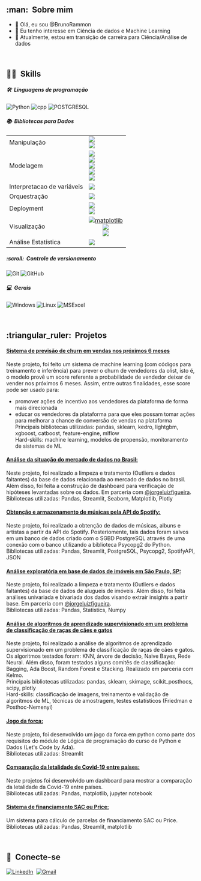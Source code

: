 
<h2> :man: &nbsp;Sobre mim </h2>

- 👋 Olá, eu sou @BrunoRammon
- 👀 Eu tenho interesse em Ciência de dados e Machine Learning
- 🌱 Atualmente, estou em transição de carreira para Ciência/Análise de dados

<br/>

<h2> 🤹🏽 &nbsp;Skills</h2>

<h5> 🛠 &nbsp;Linguagens de programação</h5>

  ![Python](https://img.shields.io/badge/Python-14354C?style=for-the-badge&logo=python&logoColor=white)
  ![cpp](https://img.shields.io/badge/C++-informational?style=for-the-badge&logo=c%2B%2B&logoColor=white)
  ![POSTGRESQL](https://img.shields.io/badge/PostgreSQL-316192?style=for-the-badge&logo=postgresql&logoColor=white) 
  

<h5> 📚 &nbsp;Bibliotecas para Dados</h5>

<table>
    <tr>
        <td>Manipulação</td>
        <td> 
          <a href="https://pandas.pydata.org/">
            <img src="https://img.shields.io/badge/Pandas-130654?style=for-the-badge&amp;logo=pandas&amp;logoColor=white"/>
          </a> <br>
          <a href="https://spark.apache.org/docs/latest/api/python/index.html">
            <img src="https://img.shields.io/badge/PySpark-FF5C83?style=for-the-badge&logo=Spark AR&logoColor=white"/>
          </a>
        </td>
    </tr>
    <tr>
        <td>Modelagem</td>
        <td>
          <a href="https://scikit-learn.org/stable/">
            <img src="https://img.shields.io/badge/SkLearn-ff9c34?style=for-the-badge&amp;logo=scikitlearn&amp;logoColor=white" />
          </a><br>
          <a href="https://lightgbm.readthedocs.io/en/stable/">
            <img src="https://img.shields.io/badge/LightGBM-red?style=for-the-badge&amp;logo=LightGBM-red&amp;logoColor=white" />
          </a><br>
          <a href="https://xgboost.readthedocs.io/en/stable/">
            <img src="https://img.shields.io/badge/XGBoost-blue?style=for-the-badge&amp;logo=XGBoost&amp;logoColor=white" />
          </a><br>
          <a href="https://feature-engine.trainindata.com/">
            <img src="https://img.shields.io/badge/Feature Engine-gree?style=for-the-badge&amp;logo=feature-engine&amp;logoColor=white" />
          </a><br>
          <a href="https://www.tensorflow.org/">
            <img src="https://img.shields.io/badge/tensorflow-316192?style=for-the-badge&amp;logo=tensorflow&amp;logoColor=white" />
          </a>
    </tr>
    <tr>
        <td>Interpretacao de variáveis</td>
        <td>
          <a href="https://shap.readthedocs.io/en/latest/">
            <img src="https://img.shields.io/badge/Shap-pink?style=for-the-badge&amp;logo=Shap&amp;logoColor=white" />
          </a>
        </td>
    </tr>
    <tr>
        <td>Orquestração</td>
        <td>
          <a href="https://kedro.org/">
            <img src="https://img.shields.io/badge/kedro-ffc900?style=for-the-badge&amp;logo=kedro;logoColor=white" />
          </a>
        </td>
    </tr>
    <tr>
        <td>Deployment</td>
        <td>        
          <a href="https://www.docker.com/">
            <img src="https://img.shields.io/badge/Docker-blue?style=for-the-badge&amp;logo=Docker&amp;logoColor=white" />
          </a><br>
          <a href="https://img.shields.io/badge/streamlit-red?style=for-the-badge&amp;logo=streamlit&amp;logoColor=white">
            <img src="https://img.shields.io/badge/streamlit-red?style=for-the-badge&amp;logo=streamlit&amp;logoColor=white" />
          </a>
        </td>
    </tr>
    <tr>
        <td>Visualização</td>
        <td style="text-align:center"> 
          <a href="https://matplotlib.org/">
            <img src="https://img.shields.io/badge/matplotlib-4698C6?style=for-the-badge&amp;logo=Matplotlib&amp;logoColor=white" alt="matplotlib"/>
          </a><br>
          <a href="https://seaborn.pydata.org/">
            <img src="https://img.shields.io/badge/seaborn-343663?style=for-the-badge&amp;logo=seaborn&amp;logoColor=white"/>
          </a><br>
          <a href="https://plotly.com/">
            <img src="https://img.shields.io/badge/plotly-100000?style=for-the-badge&amp;logo=plotly&amp;logoColor=white;logo=seaborn&amp;logoColor=white"/>
          </a>
    </tr>
    <tr>
        <td>Análise Estatística</td>
        <td>
          <a href="https://img.shields.io/badge/scipy-1E87F0?style=for-the-badge&amp;logo=scipy&amp;logoColor=white">
            <img src="https://img.shields.io/badge/scipy-1E87F0?style=for-the-badge&amp;logo=scipy&amp;logoColor=white" />
          </a>
        </td>
    </tr>
</table>

<!-- - Manipulação 

  ![Pandas](https://img.shields.io/badge/Pandas-130654?style=for-the-badge&logo=pandas&logoColor=white)

- Visualização
  ![Matplotlib](https://img.shields.io/badge/matplotlib-4698C6?style=for-the-badge&logo=matplotlib&logoColor=white)
  ![Seaborn](https://img.shields.io/badge/seaborn-343663?style=for-the-badge&logo=seaborn&logoColor=white)
  ![Plotly](https://img.shields.io/badge/plotly-100000?style=for-the-badge&logo=plotly&logoColor=white)
  
- Modelagem

  ![Sklearn](https://img.shields.io/badge/SkLearn-ff9c34?style=for-the-badge&logo=scikitlearn&logoColor=white)
  ![TensorFlow](https://img.shields.io/badge/tensorflow-316192?style=for-the-badge&logo=tensorflow&logoColor=white)
  
- Análise Estatística

  ![SciPy](https://img.shields.io/badge/scipy-1E87F0?style=for-the-badge&logo=scipy&logoColor=white)

- Deployment

  ![Streamlit](https://img.shields.io/badge/streamlit-red?style=for-the-badge&logo=streamlit&logoColor=white) -->


<h5> :scroll: &nbsp;Controle de versionamento</h5>

  ![Git](https://img.shields.io/badge/Git-F05032?style=for-the-badge&logo=git&logoColor=white)
  ![GitHub](https://img.shields.io/badge/GitHub-100000?style=for-the-badge&logo=github&logoColor=white)

<h5> 💻 &nbsp;Gerais</h5>

  ![Windows](https://img.shields.io/badge/Windows-0078D6?style=for-the-badge&logo=windows&logoColor=white)
  ![Linux](https://img.shields.io/badge/Linux-185886?style=for-the-badge&logo=linux&logoColor=white)
  ![MSExcel](https://img.shields.io/badge/Microsoft_Excel-217346?style=for-the-badge&logo=microsoft-excel&logoColor=white)

<br/>

<h2> :triangular_ruler: &nbsp;Projetos </h2>

#### [ Sistema de previsão de churn em vendas nos próximos 6 meses ](https://github.com/BrunoRammon/olist_project)<br>
Neste projeto, foi feito um sistema de machine learning (com códigos para treinamento e inferência) para prever o churn de vendedores da olist, isto é, o modelo provê um score referente a probabilidade de vendedor deixar de vender nos próximos 6 meses. Assim, entre outras finalidades, esse score pode ser usado para:
- promover ações de incentivo aos vendedores da plataforma de forma mais direcionada
- educar os vendedores da plataforma para que eles possam tomar ações para melhorar a chance de conversão de vendas na plataforma<br>
Principais bibliotecas utilizadas: pandas, sklearn, kedro, lightgbm, xgboost, catboost, feature-engine, mlflow<br>
Hard-skills:  machine learning, modelos de propensão, monitoramento de sistemas de ML<br>


#### [ Análise da situação do mercado de dados no Brasil: ](https://github.com/BrunoRammon/projeto_tecnicas_programacao_ii-)<br>
Neste projeto, foi realizado a limpeza e tratamento (Outliers e dados faltantes) da base de dados relacionada ao mercado de dados no brasil. Além disso, foi feita a construção de dashboard para verificação de hipóteses levantadas sobre os dados. Em parceria com <a href="https://github.com/jorgeluizfigueira">@jorgeluizfigueira</a>.<br>
Bibliotecas utilizadas: Pandas, Streamlit, Seaborn, Matplotlib, Plotly

#### [ Obtenção e armazenamento de músicas pela API do Spotify: ](https://github.com/BrunoRammon/BD-spotifyAPI)<br>
Neste projeto, foi realizado a obtenção de dados de músicas, albuns e artistas a partir da API do Spotify. Posteriomente, tais dados foram salvos em um banco de dados criado com o SGBD PostgreSQL através de uma conexão com o banco utilizando a biblioteca Psycopg2 do Python.<br>
Bibliotecas utilizadas: Pandas, Streamlit, PostgreSQL, Psycopg2, SpotifyAPI, JSON

#### [ Análise exploratória em base de dados de imóveis em São Paulo, SP: ](https://github.com/BrunoRammon/projeto_tecnicas_programacao_i)<br>
Neste projeto, foi realizado a limpeza e tratamento (Outliers e dados faltantes) da base de dados de alugueis de imóveis. Além disso, foi feita análises univariada e bivariada dos dados visando extrair insights a partir base. Em parceria com <a href="https://github.com/jorgeluizfigueira">@jorgeluizfigueira</a>.<br>
Bibliotecas utilizadas: Pandas, Statistics, Numpy

#### [ Análise de algoritmos de aprendizado supervisionado em um problema de classificação de raças de cães e gatos ](https://github.com/BrunoRammon/gato-cachorro_classificacao_de_racas)<br>
Neste projeto, foi realizado a análise de algoritmos de aprendizado supervisionado em um problema de classificação de raças de cães e gatos. Os algoritmos testados foram: KNN, árvore de decisão, Naive Bayes, Rede Neural. Além disso, foram testados alguns comitês de classificação: Bagging, Ada Boost, Random Forest e Stacking. Realizado em parceria com Kelmo.<br>
Principais bibliotecas utilizadas: pandas, sklearn, skimage, scikit_posthocs, scipy, plotly <br>
Hard-skills: classificação de imagens, treinamento e validação de algoritmos de ML, técnicas de amostragem, testes estatísticos (Friedman e Posthoc-Nemenyi)<br>

#### [ Jogo da forca: ](https://github.com/BrunoRammon/hangman_game_project)<br>
Neste projeto, foi desenvolvido um jogo da forca em python como parte dos requisitos do módulo de Lógica de programação do curso de Python e Dados (Let's Code by Ada). <br>
Bibliotecas utilizadas: Streamlit

#### [ Comparação da letalidade de Covid-19 entre países: ](https://github.com/BrunoRammon/covid-19_lethality_project)<br>
Neste projetos foi desenvolvido um dashboard para mostrar a comparação da letalidade da Covid-19 entre países. <br>
Bibliotecas utilizadas: Pandas, matplotlib, jupyter notebook

#### [ Sistema de financiamento SAC ou Price: ](https://github.com/BrunoRammon/loan_system_project)<br>
Um sistema para cálculo de parcelas de financiamento SAC ou Price. <br>
Bibliotecas utilizadas: Pandas, Streamlit, matplotlib

<br/>

<h2> 🤝 &nbsp;Conecte-se </h2> 
<a href="https://www.linkedin.com/in/bruno-r-s-souza/"><img src="https://img.shields.io/badge/linkedin-%230077B5.svg?&style=for-the-badge&logo=linkedin&logoColor=white" alt="LinkedIn" /></a>&nbsp;
<a href="mailto:brunorssouza0@gmail.com?subject=Olá%20Bruno"><img src="https://img.shields.io/badge/gmail-%23D14836.svg?&style=for-the-badge&logo=gmail&logoColor=white" alt="Gmail"/>
<!---
BrunoRammon/BrunoRammon is a ✨ special ✨ repository because its `README.md` (this file) appears on your GitHub profile.
You can click the Preview link to take a look at your changes.
--->
